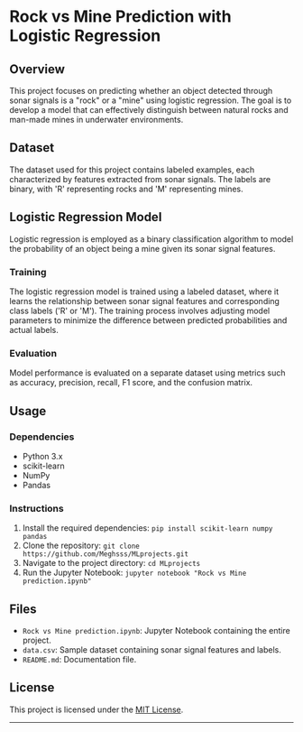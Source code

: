 # Rock vs Mine Prediction with Logistic Regression

## Overview

This project focuses on predicting whether an object detected through sonar signals is a "rock" or a "mine" using logistic regression. The goal is to develop a model that can effectively distinguish between natural rocks and man-made mines in underwater environments.

## Dataset

The dataset used for this project contains labeled examples, each characterized by features extracted from sonar signals. The labels are binary, with 'R' representing rocks and 'M' representing mines.

## Logistic Regression Model

Logistic regression is employed as a binary classification algorithm to model the probability of an object being a mine given its sonar signal features.

### Training
The logistic regression model is trained using a labeled dataset, where it learns the relationship between sonar signal features and corresponding class labels ('R' or 'M'). The training process involves adjusting model parameters to minimize the difference between predicted probabilities and actual labels.

### Evaluation
Model performance is evaluated on a separate dataset using metrics such as accuracy, precision, recall, F1 score, and the confusion matrix.

## Usage

### Dependencies
- Python 3.x
- scikit-learn
- NumPy
- Pandas

### Instructions
1. Install the required dependencies: `pip install scikit-learn numpy pandas`
2. Clone the repository: `git clone https://github.com/Meghsss/MLprojects.git`
3. Navigate to the project directory: `cd MLprojects`
4. Run the Jupyter Notebook: `jupyter notebook "Rock vs Mine prediction.ipynb"`

## Files

- `Rock vs Mine prediction.ipynb`: Jupyter Notebook containing the entire project.
- `data.csv`: Sample dataset containing sonar signal features and labels.
- `README.md`: Documentation file.

## License

This project is licensed under the [MIT License](LICENSE).

---
